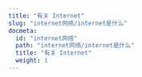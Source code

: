 ```yaml
---
title: "有关 Internet"
slug: "internet网络/internet是什么"
docmeta:
  id: "internet网络"
  path: "internet网络/internet是什么"
  title: "有关 Internet"
  weight: 1
---
```

